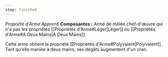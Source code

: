 ```yaml
---
step: finished
---
```

_Propriété d'Arme Apprenti_
__Composantes :__ Arme de mêlée chef-d'œuvre qui n'a pas les propriétés [[Propriétés d'Arme#Léger|Léger]] ou [[Propriétés d'Arme#A Deux Mains|A Deux Mains]]

Cette arme obtient la propriété [[Propriétés d'Arme#Polyvalent|Polyvalent]]. Tant qu'elle maniée à deux mains, ses dégâts augmentent d'un cran.